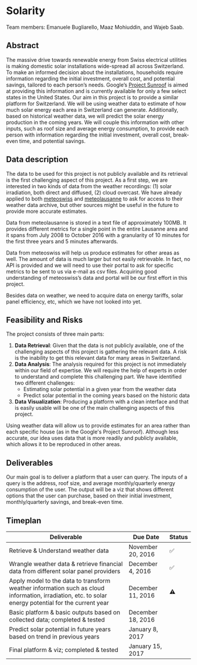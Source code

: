 # Solarity
Team members: Emanuele Bugliarello, Maaz Mohiuddin, and Wajeb Saab.

## Abstract
The massive drive towards renewable energy from Swiss electrical utilities is making domestic solar installations wide-spread all across Switzerland. To make an informed decision about the installations, households require information regarding the initial investment, overall cost, and potential savings, tailored to each person’s needs. Google’s [Project Sunroof](https://www.google.com/get/sunroof) is aimed at providing this information and is currently available for only a few select states in the United States. Our aim in this project is to provide a similar platform for Switzerland. We will be using weather data to estimate of how much solar energy each area in Switzerland can generate. Additionally, based on historical weather data, we will predict the solar energy production in the coming years. We will couple this information with other inputs, such as roof size and average energy consumption, to provide each person with information regarding the initial investment, overall cost, break-even time, and potential savings.

## Data description
The data to be used for this project is not publicly available and its retrieval is the first challenging aspect of this project.
As a first step, we are interested in two kinds of data from the weather recordings: (1) solar irradiation, both direct and diffused, (2) cloud overcast.
We have already applied to both [meteoswiss](http://www.meteoswiss.admin.ch/home.html?tab=overview) and [meteolausanne](http://meteolausanne.com/) to ask for access to their weather data archive, but other sources might be useful in the future to provide more accurate estimates.

Data from meteolausanne is stored in a text file of approximately 100MB. It provides different metrics for a single point in the entire Lausanne area and it spans from July 2008 to October 2016 with a granularity of 10 minutes for the first three years and 5 minutes afterwards.

Data from meteoswiss will help us produce estimates for other areas as well. The amount of data is much larger but not easily retrievable. In fact, no API is provided and we will need to use their portal to ask for specific metrics to be sent to us via e-mail as csv files. Acquiring good understanding of meteoswiss’s data and portal will be our first effort in this project.

Besides data on weather, we need to acquire data on energy tariffs, solar panel efficiency, etc, which we have not looked into yet.


## Feasibility and Risks
The project consists of three main parts:

1. **Data Retrieval**: Given that the data is not publicly available, one of the challenging aspects of this project is gathering the relevant data. A risk is the inability to get this relevant data for many areas in Switzerland.
2. **Data Analysis**: The analysis required for this project is not immediately within our field of expertise. We will require the help of experts in order to understand and complete this challenging part. We have identified two different challenges:
    * Estimating solar potential in a given year from the weather data
    * Predict solar potential in the coming years based on the historic data
3. **Data Visualization**: Producing a platform with a clean interface and that is easily  usable will be one of the main challenging aspects of this project.

Using weather data will allow us to provide estimates for an area rather than each specific house (as in the Google's Project Sunroof). Although less accurate, our idea uses data that is more readily and publicly available, which allows it to be reproduced in other areas.


## Deliverables
Our main goal is to deliver a platform that a user can query. The inputs of a query is the address, roof size, and average monthly/quarterly energy consumption of the user. The output will be a viz that shows different options that the user can purchase, based on their initial investment, monthly/quarterly savings, and break-even time.

## Timeplan

| Deliverable | Due Date | Status |
|----------|-------------|--------|
| Retrieve & Understand weather data  |  November 20, 2016 | :white_check_mark: |
| Wrangle weather data & retrieve financial data from different solar panel providers   |    December 4, 2016   | :white_check_mark: |
| Apply model to the data to transform weather information such as cloud information, irradiation, etc. to solar energy potential for the current year   | December 11, 2016 | :warning: |
| Basic platform & basic outputs based on collected data; completed & tested |    December 18, 2016   |  |
| Predict solar potential in future years based on trend in previous years |    January 8, 2017   |  |
| Final platform & viz; completed & tested   |    January 15, 2017   |  |
